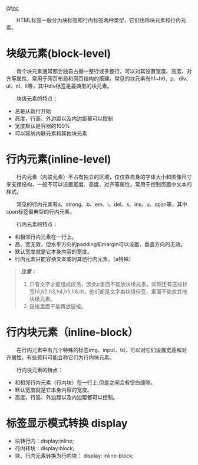 @[toc](标签显示模式)

&emsp;&emsp;HTML标签一般分为块标签和行内标签两种类型，它们也称块元素和行内元素。

# 块级元素(block-level)
&emsp;&emsp;每个块元素通常都会独自占据一整行或多整行，可以对其设置宽度、高度、对齐等属性，常用于网页布局和网页结构的搭建。常见的块元素有h1~h6、p、div、ul、ol、li等，其中div标签是最典型的块元素。

&emsp;&emsp;块级元素的特点：

+ 总是从新行开始
+ 高度，行高、外边距以及内边距都可以控制
+ 宽度默认是容器的100%
+ 可以容纳内联元素和其他块元素

# 行内元素(inline-level)
&emsp;&emsp;行内元素（内联元素）不占有独立的区域，仅仅靠自身的字体大小和图像尺寸来支撑结构，一般不可以设置宽度、高度、对齐等属性，常用于控制页面中文本的样式。

&emsp;&emsp;常见的行内元素有a、strong、b、em、i、del、s、ins、u、span等，其中span标签最典型的行内元素。

&emsp;&emsp;行内元素的特点：

+ 和相邻行内元素在一行上。
+ 高、宽无效，但水平方向的padding和margin可以设置，垂直方向的无效。
+ 默认宽度就是它本身内容的宽度。
+ 行内元素只能容纳文本或则其他行内元素。（a特殊）

> *__注意：__*
> 1. 只有文字才能组成段落，因此p里面不能放块级元素，同理还有这些标签h1,h2,h3,h4,h5,h6,dt，他们都是文字类块级标签，里面不能放其他块级元素。
> 2. 链接里面不能再放链接。

# 行内块元素（inline-block）
&emsp;&emsp;在行内元素中有几个特殊的标签img、input、td，可以对它们设置宽高和对齐属性，有些资料可能会称它们为行内块元素。

&emsp;&emsp;行内块元素的特点：

+ 和相邻行内元素（行内块）在一行上,但是之间会有空白缝隙。
+ 默认宽度就是它本身内容的宽度。
+ 高度，行高、外边距以及内边距都可以控制。

# 标签显示模式转换 display

+ 块转行内：display:inline;
+ 行内转块：display:block;
+ 块、行内元素转换为行内块： display: inline-block;
